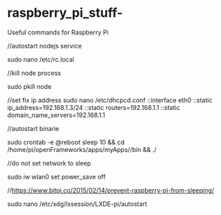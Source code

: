 # raspberry_pi_stuff-
Useful commands for Raspberry Pi

//autostart nodejs service

sudo nano /etc/rc.local

//kill node process

sudo pkill node

//set fix ip address
sudo nano /etc/dhcpcd.conf
::interface eth0
::static ip_address=192.168.1.3/24
::static routers=192.168.1.1
::static domain_name_servers=192.168.1.1

//autostart binarie

sudo crontab -e @reboot sleep 10 && cd /home/pi/openFrameworks/apps/myApps/<yourAppFile>/bin && ./<yourAppName>

//do not set network to sleep

sudo iw wlan0 set power_save off

//https://www.bitpi.co/2015/02/14/prevent-raspberry-pi-from-sleeping/

sudo nano /etc/xdg/lxsession/LXDE-pi/autostart
